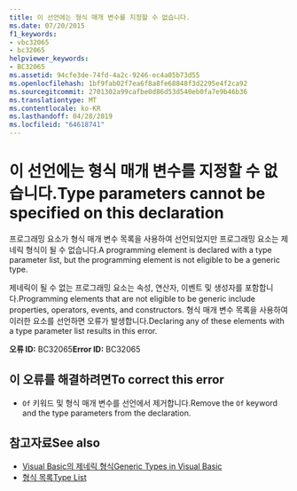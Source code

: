 ```yaml
---
title: 이 선언에는 형식 매개 변수를 지정할 수 없습니다.
ms.date: 07/20/2015
f1_keywords:
- vbc32065
- bc32065
helpviewer_keywords:
- BC32065
ms.assetid: 94cfe3de-74fd-4a2c-9246-ec4a05b73d55
ms.openlocfilehash: 1bf9fab02f7ea6f8a8fe68848f3d2295e4f2ca92
ms.sourcegitcommit: 2701302a99cafbe0d86d53d540eb0fa7e9b46b36
ms.translationtype: MT
ms.contentlocale: ko-KR
ms.lasthandoff: 04/28/2019
ms.locfileid: "64618741"
---
```

# <a name="type-parameters-cannot-be-specified-on-this-declaration"></a><span data-ttu-id="520ff-102">이 선언에는 형식 매개 변수를 지정할 수 없습니다.</span><span class="sxs-lookup"><span data-stu-id="520ff-102">Type parameters cannot be specified on this declaration</span></span>
<span data-ttu-id="520ff-103">프로그래밍 요소가 형식 매개 변수 목록을 사용하여 선언되었지만 프로그래밍 요소는 제네릭 형식이 될 수 없습니다.</span><span class="sxs-lookup"><span data-stu-id="520ff-103">A programming element is declared with a type parameter list, but the programming element is not eligible to be a generic type.</span></span>  
  
 <span data-ttu-id="520ff-104">제네릭이 될 수 없는 프로그래밍 요소는 속성, 연산자, 이벤트 및 생성자를 포함합니다.</span><span class="sxs-lookup"><span data-stu-id="520ff-104">Programming elements that are not eligible to be generic include properties, operators, events, and constructors.</span></span> <span data-ttu-id="520ff-105">형식 매개 변수 목록을 사용하여 이러한 요소를 선언하면 오류가 발생합니다.</span><span class="sxs-lookup"><span data-stu-id="520ff-105">Declaring any of these elements with a type parameter list results in this error.</span></span>  
  
 <span data-ttu-id="520ff-106">**오류 ID:** BC32065</span><span class="sxs-lookup"><span data-stu-id="520ff-106">**Error ID:** BC32065</span></span>  
  
## <a name="to-correct-this-error"></a><span data-ttu-id="520ff-107">이 오류를 해결하려면</span><span class="sxs-lookup"><span data-stu-id="520ff-107">To correct this error</span></span>  
  
- <span data-ttu-id="520ff-108">`Of` 키워드 및 형식 매개 변수를 선언에서 제거합니다.</span><span class="sxs-lookup"><span data-stu-id="520ff-108">Remove the `Of` keyword and the type parameters from the declaration.</span></span>  
  
## <a name="see-also"></a><span data-ttu-id="520ff-109">참고자료</span><span class="sxs-lookup"><span data-stu-id="520ff-109">See also</span></span>

- [<span data-ttu-id="520ff-110">Visual Basic의 제네릭 형식</span><span class="sxs-lookup"><span data-stu-id="520ff-110">Generic Types in Visual Basic</span></span>](../../visual-basic/programming-guide/language-features/data-types/generic-types.md)
- [<span data-ttu-id="520ff-111">형식 목록</span><span class="sxs-lookup"><span data-stu-id="520ff-111">Type List</span></span>](../../visual-basic/language-reference/statements/type-list.md)

